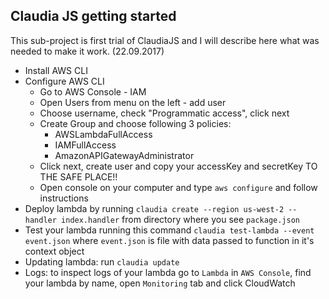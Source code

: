 ## Claudia JS getting started
This sub-project is first trial of ClaudiaJS and I will describe here what was needed to make it work.
(22.09.2017)

- Install AWS CLI
- Configure AWS CLI
	- Go to AWS Console - IAM
	- Open Users from menu on the left - add user
	- Choose username, check "Programmatic access", click next
	- Create Group and choose following 3 policies:
		- AWSLambdaFullAccess
		- IAMFullAccess
		- AmazonAPIGatewayAdministrator
	- Click next, create user and copy your accessKey and secretKey TO THE SAFE PLACE!!
	- Open console on your computer and type `aws configure` and follow instructions
- Deploy lambda by running `claudia create --region us-west-2 --handler index.handler` from directory where you see `package.json`
- Test your lambda running this command `claudia test-lambda --event event.json` where `event.json` is file with data passed to function in it's context object
- Updating lambda: run `claudia update`
- Logs: to inspect logs of your lambda go to `Lambda` in `AWS Console`, find your lambda by name, open `Monitoring` tab and click CloudWatch